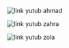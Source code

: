 ![link yutub ahmad]([https://www.youtube.com/live/X2RD500CvgQ?si=AaF-yDi8QPD2JHXC](https://youtu.be/A9CcaKD3qa0))

![link yutub zahra](https://www.youtube.com/live/X2RD500CvgQ?si=AaF-yDi8QPD2JHXC)

![link yutub zola](https://www.youtube.com/live/X2RD500CvgQ?si=AaF-yDi8QPD2JHXC)

